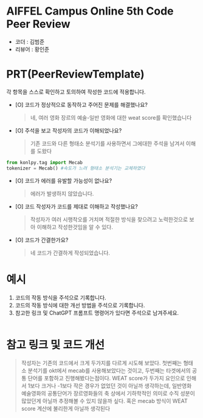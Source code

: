 # AIFFEL Campus Online 5th Code Peer Review
- 코더 : 김범준
- 리뷰어 : 황인준


# PRT(PeerReviewTemplate) 
각 항목을 스스로 확인하고 토의하여 작성한 코드에 적용합니다.

- [O] 코드가 정상적으로 동작하고 주어진 문제를 해결했나요?
  > 네, 여러 영화 장르의 예술-일반 영화에 대한 weat score를 확인했습니다
- [O] 주석을 보고 작성자의 코드가 이해되었나요?
  > 기존 코드와 다른 형태소 분석기를 사용하면서 그에대한 주석을 남겨서 이해를 도왔다 
```python
from konlpy.tag import Mecab
tokenizer = Mecab() #속도가 느려 형태소 분석기는 교체하였다 
```
- [O] 코드가 에러를 유발할 가능성이 없나요?
  > 에러가 발생하지 않았습니다.
- [O] 코드 작성자가 코드를 제대로 이해하고 작성했나요?
  > 작성자가 여러 시행착오를 거치며 적절한 방식을 찾으려고 노력한것으로 보아 이해하고 작성한것임을 알 수 있다.
- [O] 코드가 간결한가요?
  > 네 코드가 간결하게 작성되었습니다.

# 예시
1. 코드의 작동 방식을 주석으로 기록합니다.
2. 코드의 작동 방식에 대한 개선 방법을 주석으로 기록합니다.
3. 참고한 링크 및 ChatGPT 프롬프트 명령어가 있다면 주석으로 남겨주세요.
```python

```

# 참고 링크 및 코드 개선
> 작성자는 기존의 코드에서 크게 두가지를 다르게 시도해 보았다. 첫번째는 형태소 분석기를 okt에서 mecab를 사용해보았다는 것이고, 두번째는 타겟에서의 공통 단어를 포함하고 진행해봤다는점이다.
> WEAT score가 두가지 요인으로 인해서 1보다 크거나 -1보다 작은 경우가 없었던 것이 아닐까 생각하는데, 일반영화 예술영화의 공통단어가 장르영화들의 축 상에서 기하학적인 의미로 수직 성분이 많았던게 아닐까 추정해볼 수 있지 않을까 싶다.
> 혹은 mecab 방식이 WEAT score 계산에 불리한게 아닐까 생각된다
```python

```
